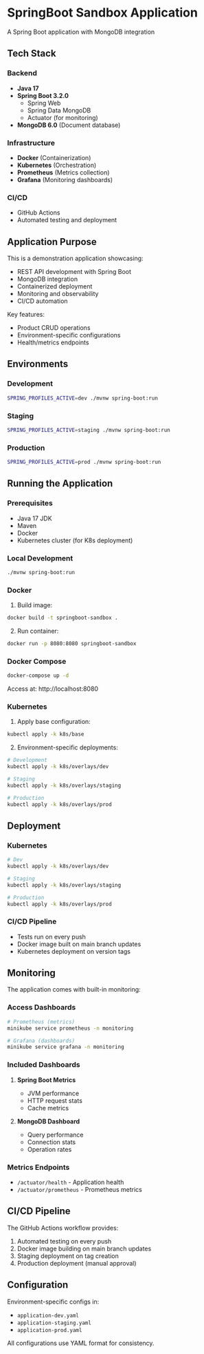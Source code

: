 # SpringBoot Sandbox Application

A Spring Boot application with MongoDB integration

## Tech Stack

### Backend
- **Java 17**
- **Spring Boot 3.2.0**
  - Spring Web
  - Spring Data MongoDB
  - Actuator (for monitoring)
- **MongoDB 6.0** (Document database)

### Infrastructure
- **Docker** (Containerization)
- **Kubernetes** (Orchestration)
- **Prometheus** (Metrics collection)
- **Grafana** (Monitoring dashboards)

### CI/CD
- GitHub Actions
- Automated testing and deployment

## Application Purpose

This is a demonstration application showcasing:
- REST API development with Spring Boot
- MongoDB integration
- Containerized deployment
- Monitoring and observability
- CI/CD automation

Key features:
- Product CRUD operations
- Environment-specific configurations
- Health/metrics endpoints

## Environments

### Development
```bash
SPRING_PROFILES_ACTIVE=dev ./mvnw spring-boot:run
```

### Staging
```bash
SPRING_PROFILES_ACTIVE=staging ./mvnw spring-boot:run
```

### Production
```bash
SPRING_PROFILES_ACTIVE=prod ./mvnw spring-boot:run
```

## Running the Application

### Prerequisites
- Java 17 JDK
- Maven
- Docker
- Kubernetes cluster (for K8s deployment)

### Local Development
```bash
./mvnw spring-boot:run
```

### Docker
1. Build image:
```bash
docker build -t springboot-sandbox .
```

2. Run container:
```bash
docker run -p 8080:8080 springboot-sandbox
```

### Docker Compose
```bash
docker-compose up -d
```
Access at: http://localhost:8080

### Kubernetes
1. Apply base configuration:
```bash
kubectl apply -k k8s/base
```

2. Environment-specific deployments:
```bash
# Development
kubectl apply -k k8s/overlays/dev

# Staging
kubectl apply -k k8s/overlays/staging

# Production
kubectl apply -k k8s/overlays/prod
```

## Deployment

### Kubernetes
```bash
# Dev
kubectl apply -k k8s/overlays/dev

# Staging
kubectl apply -k k8s/overlays/staging

# Production
kubectl apply -k k8s/overlays/prod
```

### CI/CD Pipeline
- Tests run on every push
- Docker image built on main branch updates
- Kubernetes deployment on version tags

## Monitoring

The application comes with built-in monitoring:

### Access Dashboards
```bash
# Prometheus (metrics)
minikube service prometheus -n monitoring

# Grafana (dashboards)
minikube service grafana -n monitoring
```

### Included Dashboards
1. **Spring Boot Metrics**
   - JVM performance
   - HTTP request stats
   - Cache metrics

2. **MongoDB Dashboard**
   - Query performance
   - Connection stats
   - Operation rates

### Metrics Endpoints
- `/actuator/health` - Application health
- `/actuator/prometheus` - Prometheus metrics

## CI/CD Pipeline

The GitHub Actions workflow provides:
1. Automated testing on every push
2. Docker image building on main branch updates
3. Staging deployment on tag creation
4. Production deployment (manual approval)

## Configuration

Environment-specific configs in:
- `application-dev.yaml`
- `application-staging.yaml`
- `application-prod.yaml`

All configurations use YAML format for consistency.
